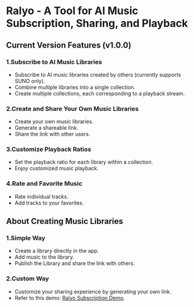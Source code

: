 # Ralyo - A Tool for AI Music Subscription, Sharing, and Playback

## Current Version Features (v1.0.0)

### 1.Subscribe to AI Music Libraries

- Subscribe to AI music libraries created by others (currently supports SUNO only).
- Combine multiple libraries into a single collection.
- Create multiple collections, each corresponding to a playback stream.

### 2.Create and Share Your Own Music Libraries

- Create your own music libraries.
- Generate a shareable link.
- Share the link with other users.

### 3.Customize Playback Ratios

- Set the playback ratio for each library within a collection.
- Enjoy customized music playback.

### 4.Rate and Favorite Music

- Rate individual tracks.
- Add tracks to your favorites.

## About Creating Music Libraries

### 1.Simple Way

- Create a library directly in the app.
- Add music to the library.
- Publish the Library and share the link with others.

### 2.Custom Way

- Customize your sharing experience by generating your own link.
- Refer to this demo: [Ralyo Subscription Demo](https://raw.githubusercontent.com/mithyer/ralyo-subscription-demo/main/demo/index).
